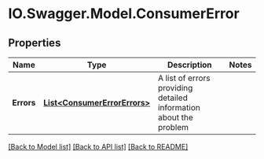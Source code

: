 # IO.Swagger.Model.ConsumerError
## Properties

Name | Type | Description | Notes
------------ | ------------- | ------------- | -------------
**Errors** | [**List&lt;ConsumerErrorErrors&gt;**](ConsumerErrorErrors.md) | A list of errors providing detailed information about the problem | 

[[Back to Model list]](../README.md#documentation-for-models) [[Back to API list]](../README.md#documentation-for-api-endpoints) [[Back to README]](../README.md)

